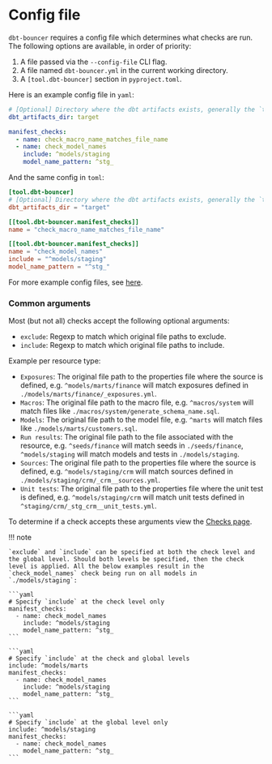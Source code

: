 # Config file

`dbt-bouncer` requires a config file which determines what checks are run.
The following options are available, in order of priority:

1. A file passed via the `--config-file` CLI flag.
1. A file named `dbt-bouncer.yml` in the current working directory.
1. A `[tool.dbt-bouncer]` section in `pyproject.toml`.

Here is an example config file in `yaml`:

```yaml
# [Optional] Directory where the dbt artifacts exists, generally the `target` directory inside a dbt project. Defaults to `./target`.
dbt_artifacts_dir: target

manifest_checks:
  - name: check_macro_name_matches_file_name
  - name: check_model_names
    include: ^models/staging
    model_name_pattern: ^stg_
```

And the same config in `toml`:

```toml
[tool.dbt-bouncer]
# [Optional] Directory where the dbt artifacts exists, generally the `target` directory inside a dbt project. Defaults to `./target`.
dbt_artifacts_dir = "target"

[[tool.dbt-bouncer.manifest_checks]]
name = "check_macro_name_matches_file_name"

[[tool.dbt-bouncer.manifest_checks]]
name = "check_model_names"
include = "^models/staging"
model_name_pattern = "^stg_"
```

For more example config files, see [here](https://github.com/godatadriven/dbt-bouncer/tree/main/tests/unit/config_files/valid).

### Common arguments

Most (but not all) checks accept the following optional arguments:

- `exclude`: Regexp to match which original file paths to exclude.
- `include`: Regexp to match which original file paths to include.

Example per resource type:

- `Exposures`: The original file path to the properties file where the source is defined, e.g. `^models/marts/finance` will match exposures defined in `./models/marts/finance/_exposures.yml`.
- `Macros`: The original file path to the macro file, e.g. `^macros/system` will match files like `./macros/system/generate_schema_name.sql`.
- `Models`: The original file path to the model file, e.g. `^marts` will match files like `./models/marts/customers.sql`.
- `Run results`: The original file path to the file associated with the resource, e.g. `^seeds/finance` will match seeds in `./seeds/finance`, `^models/staging` will match models and tests in `./models/staging`.
- `Sources`: The original file path to the properties file where the source is defined, e.g. `^models/staging/crm` will match sources defined in `./models/staging/crm/_crm__sources.yml`.
- `Unit tests`: The original file path to the properties file where the unit test is defined, e.g. `^models/staging/crm` will match unit tests defined in `^staging/crm/_stg_crm__unit_tests.yml`.

To determine if a check accepts these arguments view the [Checks page](./checks/index.md).

!!! note

    `exclude` and `include` can be specified at both the check level and the global level. Should both levels be specified, then the check level is applied. All the below examples result in the `check_model_names` check being run on all models in `./models/staging`:

    ```yaml
    # Specify `include` at the check level only
    manifest_checks:
      - name: check_model_names
        include: ^models/staging
        model_name_pattern: ^stg_
    ```

    ```yaml
    # Specify `include` at the check and global levels
    include: ^models/marts
    manifest_checks:
      - name: check_model_names
        include: ^models/staging
        model_name_pattern: ^stg_
    ```

    ```yaml
    # Specify `include` at the global level only
    include: ^models/staging
    manifest_checks:
      - name: check_model_names
        model_name_pattern: ^stg_
    ```

